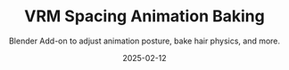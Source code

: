 ---
title: VRM Spacing Animation Baking
subtitle: Blender Add-on to adjust animation posture, bake hair physics, and more.
date: 2025-02-12
time: 20:26
thumbnail: images/vrm_spacing_thumb.png
itch_link: https://meringue-rouge.itch.io/vrm-spacing-animation-baking
github_link: https://github.com/Meringue-Rouge/VRM-Spacing-Animation-Baking
content: |
  Addon
---
